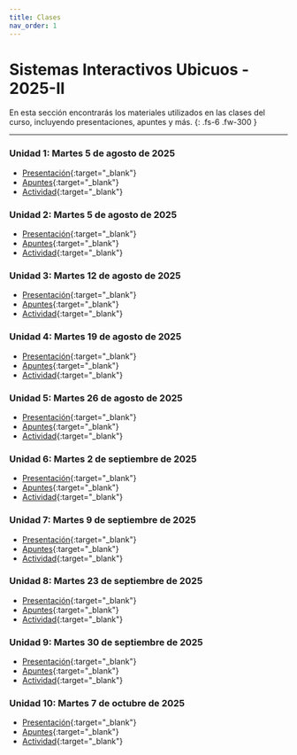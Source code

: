 ```yaml
---
title: Clases
nav_order: 1
---
```


# Sistemas Interactivos Ubicuos - 2025-II

En esta sección encontrarás los materiales utilizados en las clases del curso, incluyendo presentaciones, apuntes y más.
{: .fs-6 .fw-300 }

---

### Unidad 1: Martes 5 de agosto de 2025
- [Presentación](https://docs.google.com/presentation/d/1bu6aY4IzVbrm4uHknPIyyMig__qaaXzlnZTVY9k4WWQ/edit){:target="_blank"}
- [Apuntes](https://docs.google.com/document/d/1_FKxvw3WSyiF7tzQDaWXgPjuhVRScDRNBH9qIzcVEHo/edit?tab=t.0#heading=h.3jqnzs47adtt){:target="_blank"}
- [Actividad](https://docs.google.com/document/d/1dl8wH18H9tJlByi0Yilor3wXmOOqJd1dwEwqG0p7PU0/edit){:target="_blank"}

### Unidad 2: Martes 5 de agosto de 2025
- [Presentación](https://docs.google.com/presentation/d/10265tnX6rhAZcnVGnN_qqqzk-er_198eTj6zSlunyiE/edit){:target="_blank"}
- [Apuntes](https://docs.google.com/document/d/1_FKxvw3WSyiF7tzQDaWXgPjuhVRScDRNBH9qIzcVEHo/edit?tab=t.0#heading=h.5n64smyo4ye3){:target="_blank"}
- [Actividad](https://docs.google.com/document/d/1KZWUNmJA_6U8VCjkVkEehuVQrasY4W_mQ7G9OwXUUeM/edit){:target="_blank"}
 
### Unidad 3: Martes 12 de agosto de 2025
- [Presentación](https://docs.google.com/presentation/d/1qzYdUth6UoRflEoXEuyo37FMbqC_ug1iKHag7UsWU_U/edit){:target="_blank"}
- [Apuntes](https://docs.google.com/document/d/1_FKxvw3WSyiF7tzQDaWXgPjuhVRScDRNBH9qIzcVEHo/edit?tab=t.0#heading=h.3xibsy82xlep){:target="_blank"}
- [Actividad](https://docs.google.com/document/d/1be5E5VMB1XA8_kWZi5KnUI1UV77XMrC9YnqeWpUx5ZQ/edit){:target="_blank"}

### Unidad 4: Martes 19 de agosto de 2025
- [Presentación](https://docs.google.com/presentation/d/1uXZfOvgZMY3TXxYDB27gI-bZRcanfcDwX-c9aIc_HXE/edit){:target="_blank"}
- [Apuntes](https://docs.google.com/document/d/1_FKxvw3WSyiF7tzQDaWXgPjuhVRScDRNBH9qIzcVEHo/edit?tab=t.0#heading=h.thlb6p7p75nd){:target="_blank"}
- [Actividad](https://docs.google.com/document/d/1O5dYVxXnSGvVdzfEsZmkq97rN-q2gMBBeij02Vp0LP8/edit){:target="_blank"}

### Unidad 5: Martes 26 de agosto de 2025
- [Presentación](https://docs.google.com/presentation/d/1frReVlFEd23KrKru4wuDIO28ehPllKS60ta8mpjtOPI/edit){:target="_blank"}
- [Apuntes](https://docs.google.com/document/d/1_FKxvw3WSyiF7tzQDaWXgPjuhVRScDRNBH9qIzcVEHo/edit?tab=t.0#heading=h.whgcegwlubgi){:target="_blank"}
- [Actividad](https://docs.google.com/document/d/1nArPSeEfj9IWwB3iF-uSlEX9GbRFmh6r2I6vam_NpgI/edit){:target="_blank"}

### Unidad 6: Martes 2 de septiembre de 2025
- [Presentación](https://docs.google.com/presentation/d/12A1w6qVnomTa5vnChiHKmHqbqldGXi88xqDcfirfq1o/edit){:target="_blank"}
- [Apuntes](https://docs.google.com/document/d/1_FKxvw3WSyiF7tzQDaWXgPjuhVRScDRNBH9qIzcVEHo/edit?tab=t.0#heading=h.11ngupbcoghs){:target="_blank"}
- [Actividad](https://docs.google.com/document/d/1V5XKPqezblNjTJ40eM6smCrjWWoMSNB8V1lZZ5k7XJI/edit){:target="_blank"}

### Unidad 7: Martes 9 de septiembre de 2025
- [Presentación](https://docs.google.com/presentation/d/1CTBwnWM02WI90E0_IYRLDy6pi0x_XA9fPylO_9z-V1w/edit){:target="_blank"}
- [Apuntes](https://docs.google.com/document/d/1_FKxvw3WSyiF7tzQDaWXgPjuhVRScDRNBH9qIzcVEHo/edit?tab=t.0#heading=h.lt93j6oxe6n){:target="_blank"}
- [Actividad](https://docs.google.com/document/d/1FM1l2udXp4iNdleIZP7qhRniwT_4ekTuHDg13f0U490/edit){:target="_blank"}

### Unidad 8: Martes 23 de septiembre de 2025
- [Presentación](https://docs.google.com/presentation/d/1ekbT-ocj1aAGoVxna1Bv10nMPv5CnrP6FnDo7QhPtHk/edit){:target="_blank"}
- [Apuntes](https://docs.google.com/document/d/1_FKxvw3WSyiF7tzQDaWXgPjuhVRScDRNBH9qIzcVEHo/edit?tab=t.0#heading=h.kx2no4qc9cyw){:target="_blank"}
- [Actividad](https://docs.google.com/document/d/15cDayHdu09Dm84TBGGOjbe2oteFqCCQ-wK0DJPVAFEk/edit){:target="_blank"}

### Unidad 9: Martes 30 de septiembre de 2025
- [Presentación](https://docs.google.com/presentation/d/1dhdLRpbLx8VnonSwFFDbNsCQlri99xFQ78hgxIYhU6o/edit){:target="_blank"}
- [Apuntes](https://docs.google.com/document/d/1_FKxvw3WSyiF7tzQDaWXgPjuhVRScDRNBH9qIzcVEHo/edit?tab=t.0#heading=h.umht18dyyj7d){:target="_blank"}
- [Actividad](https://docs.google.com/document/d/1c5nrSkbeSBSDGawPIeLxq7iB5iqRBJ81K5h1b5uKpHk/edit){:target="_blank"}

### Unidad 10: Martes 7 de octubre de 2025
- [Presentación](https://docs.google.com/presentation/d/1R1BBCI8ICZmmXSr66VHqesGw6gHKmDtkH9ykxLss3WU/edit){:target="_blank"}
- [Apuntes](https://docs.google.com/document/d/1_FKxvw3WSyiF7tzQDaWXgPjuhVRScDRNBH9qIzcVEHo/edit?tab=t.0#heading=h.vp135as0zg2q){:target="_blank"}
- [Actividad](https://docs.google.com/document/d/13DT-HPq5VGPnr44z9LARoimZQIM8JEiYJATVqGNAcEA/edit){:target="_blank"}
